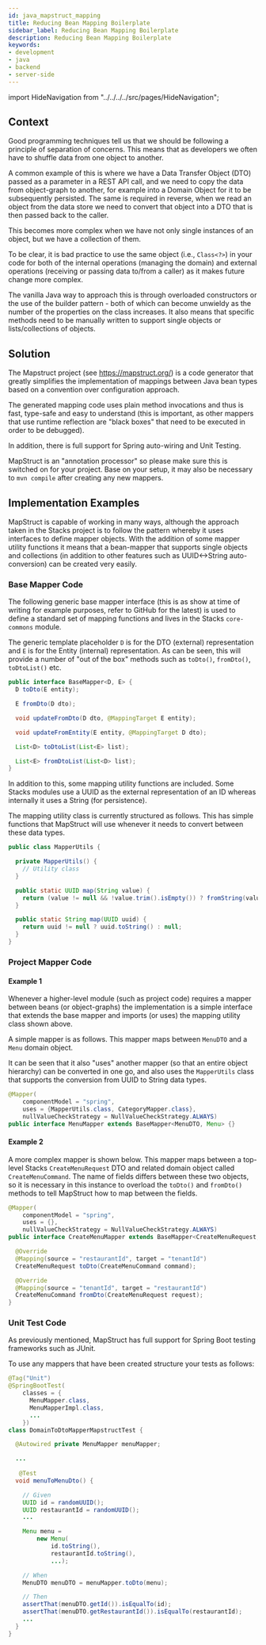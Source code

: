 ```yaml
---
id: java_mapstruct_mapping
title: Reducing Bean Mapping Boilerplate
sidebar_label: Reducing Bean Mapping Boilerplate
description: Reducing Bean Mapping Boilerplate
keywords:
- development
- java
- backend
- server-side
---
```


import HideNavigation  from "../../../../src/pages/HideNavigation";

## Context

Good programming techniques tell us that we should be following a principle of separation of concerns. This means that as 
developers we often have to shuffle data from one object to another.

A common example of this is where we have a Data Transfer Object (DTO) passed as a parameter in a REST API call, and we need to 
copy the data from object-graph to another, for example into a Domain Object for it to be subsequently persisted. The same 
is required in reverse, when we read an object from the data store we need to convert that object into a DTO that is then
passed back to the caller. 

This becomes more complex when we have not only single instances of an object, but we have a collection
of them.

To be clear, it is bad practice to use the same object (i.e., `Class<?>`) in your code for both of the internal operations 
(managing the domain) and external operations (receiving or passing data to/from a caller) as it makes future change more complex.

The vanilla Java way to approach this is through overloaded constructors or the use of the builder pattern - both of which 
can become unwieldy as the number of the properties on the class increases. It also means that specific methods need to be
manually written to support single objects or lists/collections of objects.

## Solution

The Mapstruct project (see https://mapstruct.org/) is a code generator that greatly simplifies the implementation of mappings 
between Java bean types based on a convention over configuration approach. 

The generated mapping code uses plain method invocations and thus is fast, type-safe and easy to understand (this is important, 
as other mappers that use runtime reflection are "black boxes" that need to be executed in order to be debugged). 

In addition, there is full support for Spring auto-wiring and Unit Testing.

MapStruct is an "annotation processor" so please make sure this is switched on for your project. Base on your setup, it may also be 
necessary to `mvn compile` after creating any new mappers. 

## Implementation Examples

MapStruct is capable of working in many ways, although the approach taken in the Stacks project is to follow the pattern 
whereby it uses interfaces to define mapper objects. With the addition of some mapper utility functions it means that a 
bean-mapper that supports single objects and collections (in addition to other features such as UUID<->String auto-conversion)
can be created very easily.

### Base Mapper Code

The following generic base mapper interface (this is as show at time of writing for example purposes, refer to GitHub for the latest)
is used to define a standard set of mapping functions and lives in the Stacks `core-commons` module.

The generic template placeholder `D` is for the DTO (external) representation and `E` is for the Entity (internal) representation. As
can be seen, this will provide a number of "out of the box" methods such as `toDto()`, `fromDto()`, `toDtoList()` etc.

```java
public interface BaseMapper<D, E> {
  D toDto(E entity);

  E fromDto(D dto);

  void updateFromDto(D dto, @MappingTarget E entity);

  void updateFromEntity(E entity, @MappingTarget D dto);

  List<D> toDtoList(List<E> list);

  List<E> fromDtoList(List<D> list);
}
```

In addition to this, some mapping utility functions are included. Some Stacks modules use a UUID as the external representation
of an ID whereas internally it uses a String (for persistence).

The mapping utility class is currently structured as follows. This has simple functions that MapStruct will use whenever
it needs to convert between these data types.

```java
public class MapperUtils {

  private MapperUtils() {
    // Utility class
  }

  public static UUID map(String value) {
    return (value != null && !value.trim().isEmpty()) ? fromString(value) : null;
  }

  public static String map(UUID uuid) {
    return uuid != null ? uuid.toString() : null;
  }
}
```

### Project Mapper Code

#### Example 1

Whenever a higher-level module (such as project code) requires a mapper between beans (or object-graphs) the implementation is a simple interface 
that extends the base mapper and imports (or uses) the mapping utility class shown above.

A simple mapper is as follows. This mapper maps between `MenuDTO` and a `Menu` domain object.

It can be seen that it also "uses" another mapper (so that an entire object hierarchy) can be converted in one go, and also
uses the `MapperUtils` class that supports the conversion from UUID to String data types.

```java
@Mapper(
    componentModel = "spring",
    uses = {MapperUtils.class, CategoryMapper.class},
    nullValueCheckStrategy = NullValueCheckStrategy.ALWAYS)
public interface MenuMapper extends BaseMapper<MenuDTO, Menu> {}
```

#### Example 2

A more complex mapper is shown below. This mapper maps between a top-level Stacks `CreateMenuRequest` DTO and related domain object 
called `CreateMenuCommand`. The name of fields differs between these two objects, so it is necessary in this instance to 
overload the `toDto()` and `fromDto()` methods to tell MapStruct how to map between the fields.

```java
@Mapper(
    componentModel = "spring",
    uses = {},
    nullValueCheckStrategy = NullValueCheckStrategy.ALWAYS)
public interface CreateMenuMapper extends BaseMapper<CreateMenuRequest, CreateMenuCommand> {

  @Override
  @Mapping(source = "restaurantId", target = "tenantId")
  CreateMenuRequest toDto(CreateMenuCommand command);

  @Override
  @Mapping(source = "tenantId", target = "restaurantId")
  CreateMenuCommand fromDto(CreateMenuRequest request);
}
```

### Unit Test Code

As previously mentioned, MapStruct has full support for Spring Boot testing frameworks such as JUnit.

To use any mappers that have been created structure your tests as follows:

```java
@Tag("Unit")
@SpringBootTest(
    classes = {
      MenuMapper.class,
      MenuMapperImpl.class,
      ...
    })
class DomainToDtoMapperMapstructTest {

  @Autowired private MenuMapper menuMapper;

  ...
  
   @Test
  void menuToMenuDto() {

    // Given
    UUID id = randomUUID();
    UUID restaurantId = randomUUID();
    ...

    Menu menu =
        new Menu(
            id.toString(),
            restaurantId.toString(),
            ...);

    // When
    MenuDTO menuDTO = menuMapper.toDto(menu);

    // Then
    assertThat(menuDTO.getId()).isEqualTo(id);
    assertThat(menuDTO.getRestaurantId()).isEqualTo(restaurantId);
    ...
  }
}
```

<HideNavigation prev />
